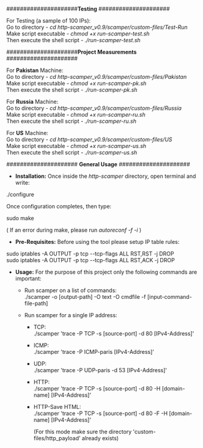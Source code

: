 
#####################**Testing** #####################  

For Testing (a sample of 100 IPs):  
Go to directory - *cd http-scamper_v0.9/scamper/custom-files/Test-Run*  
Make script executable - *chmod +x run-scamper-test.sh*  
Then execute the shell script - *./run-scamper-test.sh*  

#####################**Project Measurements** #####################  

For **Pakistan** Machine:  
Go to directory - *cd http-scamper_v0.9/scamper/custom-files/Pakistan*  
Make script executable - *chmod +x run-scamper-pk.sh*  
Then execute the shell script - *./run-scamper-pk.sh*  

For **Russia** Machine:  
Go to directory - *cd http-scamper_v0.9/scamper/custom-files/Russia*  
Make script executable -  *chmod +x run-scamper-ru.sh*  
Then execute the shell script - *./run-scamper-ru.sh*  

For **US** Machine:  
Go to directory - *cd http-scamper_v0.9/scamper/custom-files/US*  
Make script executable -  *chmod +x run-scamper-us.sh*  
Then execute the shell script - *./run-scamper-us.sh*  

##################### **General Usage** #####################

- **Installation:**
Once inside the *http-scamper* directory, open terminal and write:

./configure

Once configuration completes, then type:

sudo make

( If an error during make, please run *autoreconf -f -i* )

- **Pre-Requisites:**
Before using the tool please setup IP table rules:  

sudo iptables -A OUTPUT -p tcp --tcp-flags ALL RST,RST -j DROP  
sudo iptables -A OUTPUT -p tcp --tcp-flags ALL RST,ACK -j DROP

- **Usage:**
For the purpose of this project only the following commands are important:
  - Run scamper on a list of commands:  
      ./scamper -o [output-path] -O text -O cmdfile -f [input-command-file-path]
      
  - Run scamper for a single IP address:
      - TCP:  
           ./scamper 'trace -P TCP -s [source-port] -d 80 [IPv4-Address]'
      - ICMP:  
           ./scamper 'trace -P ICMP-paris [IPv4-Address]'
      - UDP:  
           ./scamper 'trace -P UDP-paris -d 53 [IPv4-Address]'
      - HTTP:  
           ./scamper 'trace -P TCP -s [source-port] -d 80 -H [domain-name] [IPv4-Address]'
      - HTTP-Save HTML:  
           ./scamper 'trace -P TCP -s [source-port] -d 80 -F -H [domain-name] [IPv4-Address]'
           
           (For this mode make sure the directory 'custom-files/http_payload' already exists)
